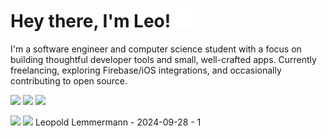 <h1>Hey there, I'm Leo! <img src="wave.svg" height="30" /></h1>

I'm a software engineer and computer science student with a focus on building thoughtful developer tools and small, well-crafted apps. Currently freelancing, exploring Firebase/iOS integrations, and occasionally contributing to open source.

<a href="https://leolem.dev"><img src="https://img.shields.io/website?url=https%3A%2F%2Fleolem.dev"></a>
<img src="https://komarev.com/ghpvc/?username=leo-lem&color=yellowgreen&style=flat" />
<img src="https://img.shields.io/github/stars/leo-lem?affiliations=OWNER&style=social" >

<img width="69%" src="https://github-profile-summary-cards.vercel.app/api/cards/profile-details?username=leo-lem&theme=transparent" />
<img width="29%" src="https://github-profile-summary-cards.vercel.app/api/cards/stats?username=leo-lem&theme=transparent" />
Leopold Lemmermann - 2024-09-28 - 1
